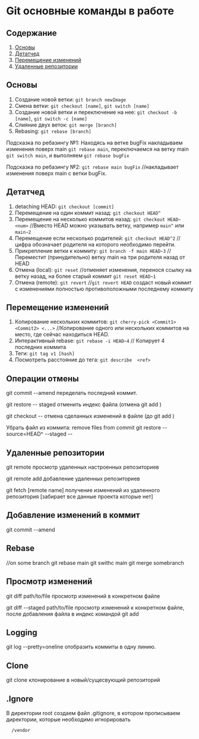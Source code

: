 # Git основные команды в работе
## Содержание

1. [Основы](#основы)
2. [Детатчед](#детатчед)
3. [Перемещение изменений](#перемещение-изменений)
4. [Удаленные репозитории](#удаленные-репозитории)

## Основы
1. Создание новой ветки: `git branch newImage`
2. Смена ветки: `git checkout [name]`, `git switch [name]`
3. Создание новой ветки и переключение на нее: `git checkout -b [name]`, `git switch -c [name]`
4. Слияние двух веток: `git merge [branch]`
5.  Rebasing: `git rebase [branch]`

Подсказка по ребазингу №1: Находясь на ветке bugFix накладываем изменения поверх main `git rebase main`, переключаемся на ветку main `git switch main`, и выполняем `git rebase bugFix`

Подсказка по ребазингу №2: `git rebase main bugFix` //накладывает изменения поверх main с ветки bugFix. 

## Детатчед
1. detaching HEAD: `git checkout [commit]`
2. Перемещение на один коммит назад: `git checkout HEAD^`
3. Перемещение на несколько коммитов назад: `git checkout HEAD~<num>` //Вместо HEAD можно указывать ветку, например `main^` или `main~2`
4. Перемещение если несколько родителей: `git checkout HEAD^2` //цифра обозначает родителя на которого необходимо перейти. 
5. Прикрепление ветки к коммиту: `git branch -f main HEAD~3` //Переместит (принудительно) ветку main на три родителя назад от HEAD
6. Отмена (local): `git reset` //отменяет изменения, перенося ссылку на ветку назад, на более старый коммит `git reset HEAD~1`
7. Отмена (remote): `git revert` //`git revert HEAD` создаст новый коммит с изменениями полностью противоположными последнему коммиту 

## Перемещение изменений
1. Копирование нескольких коммитов: `git cherry-pick <Commit1> <Commit2> <...>` //Копирование одного или нескольких коммитов на место, где сейчас находиться HEAD.
2. Интерактивный rebase: `git rebase -i HEAD~4` // Копирует 4 последних коммита
3. Теги: `git tag v1 [hash]`
4. Посмотреть расстояние до тега: `git describe  <ref>`

## Операции отмены

git commit --amend 		 	переделать последний коммит.

git restore -- staged <file> 		отменить индекс файла (отмена git add <file>)

git checkout -- <file> 			отмена сделанных изменений в файле (до git add <file>)
  
Убрать файл из коммита: remove files from commit
git restore --source=HEAD^ --staged  -- <file>

## Удаленные репозитории

git remote 				просмотр удаленных настроенных репозиториев

git remote add <shortname> <url> 	добавление удаленных репозиториев

git fetch [remote name]			получение изменений из удаленного репозитория [забирает все данные проекта которые нет]
  
  
## Добавление изменений в коммит

git commit --amend
  
## Rebase
  //on some branch
git rebase main
git swithc main
git merge somebranch

## Просмотр изменений
  
git diff path/to/file просмотр изменений в конкретном файле

git diff --staged path/to/file просмотр изменений к конкретном файле, после добавления файла в индекс командой git add
  
## Logging

git log --pretty=oneline отобразить коммиты в одну линию.
  
## Clone

git clone <url> <folder name> клонирование в новый/сущесвующий репозиторий
  
## .Ignore
В директории root создаем файл .gitignore, в котором прописываем директории, которые необходимо игнорировать
```
  /vendor
```
